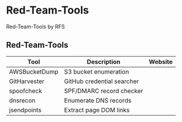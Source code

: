 # Red-Team-Tools
Red-Team-Tools by RFS


## Red-Team-Tools
|Tool	       |Description	| Website |
|--------------|------------|---------|
|AWSBucketDump|	S3 bucket enumeration ||
|GitHarvester|	GitHub credential searcher||
|spoofcheck|	SPF/DMARC record checker||
|dnsrecon|	Enumerate DNS records||
|jsendpoints|	Extract page DOM links||
